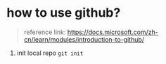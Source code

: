# how to use github?

> reference link: https://docs.microsoft.com/zh-cn/learn/modules/introduction-to-github/

1. init local repo `git init`